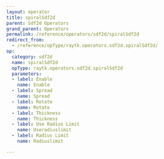 ```yaml
---
layout: operator
title: spiralSdf2d
parent: Sdf2d Operators
grand_parent: Operators
permalink: /reference/operators/sdf2d/spiralSdf2d
redirect_from:
  - /reference/opType/raytk.operators.sdf2d.spiralSdf2d/
op:
  category: sdf2d
  name: spiralSdf2d
  opType: raytk.operators.sdf2d.spiralSdf2d
  parameters:
  - label: Enable
    name: Enable
  - label: Spread
    name: Spread
  - label: Rotate
    name: Rotate
  - label: Thickness
    name: Thickness
  - label: Use Radius Limit
    name: Useradiuslimit
  - label: Radius Limit
    name: Radiuslimit

---
```

